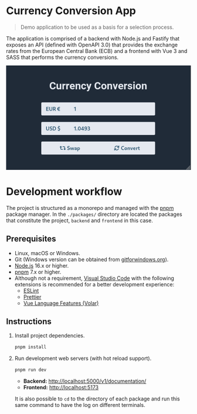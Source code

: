 # Currency Conversion App

> Demo application to be used as a basis for a selection process.

The application is comprised of a backend with Node.js and Fastify that exposes an API (defined with OpenAPI 3.0) that provides the exchange rates from the European Central Bank (ECB) and a frontend with Vue 3 and SASS that performs the currency conversions.

![App preview](./assets/images/app.gif)

# Development workflow

The project is structured as a monorepo and managed with the [pnpm](https://pnpm.io) package manager. In the `./packages/` directory are located the packages that constitute the project, `backend` and `frontend` in this case.

## Prerequisites

 * Linux, macOS or Windows.
 * Git (Windows version can be obtained from [gitforwindows.org](https://gitforwindows.org)).
 * [Node.js](https://nodejs.org) 16.x or higher.
 * [pnpm](https://pnpm.io) 7.x or higher.
 * Although not a requirement, [Visual Studio Code](https://code.visualstudio.com) with the following extensions is recommended for a better development experience:
   * [ESLint](https://marketplace.visualstudio.com/items?itemName=dbaeumer.vscode-eslint)
   * [Prettier](https://marketplace.visualstudio.com/items?itemName=esbenp.prettier-vscode)
   * [Vue Language Features (Volar)](https://marketplace.visualstudio.com/items?itemName=Vue.volar)

## Instructions

 1. Install project dependencies.

    ```sh
    pnpm install
    ```

 2. Run development web servers (with hot reload support).

    ```sh
    pnpm run dev
    ```

    * **Backend:** [http://localhost:5000/v1/documentation/](http://localhost:5000/v1/documentation/)
    * **Frontend:** [http://localhost:5173](http://localhost:5173)

    It is also possible to `cd` to the directory of each package and run this same command to have the log on different terminals.
